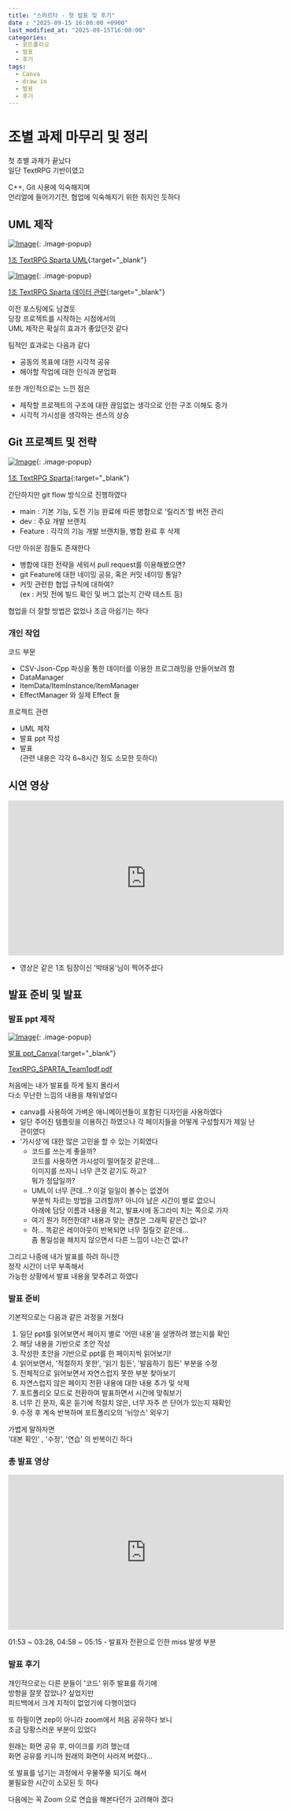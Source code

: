 ```yaml
---
title: "스파르타 - 첫 발표 및 후기"
date : "2025-09-15 16:00:00 +0900"
last_modified_at: "2025-09-15T16:00:00"
categories:
  - 포트폴리오
  - 발표
  - 후기
tags:
  - Canva
  - draw io
  - 발표
  - 후기
---
```


# 조별 과제 마무리 및 정리
첫 조별 과제가 끝났다<br>
일단 TextRPG 기반이였고<br>

C++, Git 사용에 익숙해지며<br>
언리얼에 들어가기전, 협업에 익숙해지기 위한 취지인 듯하다<br>

## UML 제작

[![Image](https://github.com/user-attachments/assets/b443889f-baf6-4762-b7f7-1987fb175db5)](https://github.com/user-attachments/assets/b443889f-baf6-4762-b7f7-1987fb175db5){: .image-popup}<br>

[1조 TextRPG Sparta UML](https://app.diagrams.net/#G1p9FV7qsxyYK5KyON9Qgbw5q-oTzeOcDd#%7B%22pageId%22%3A%22c4acf3e9-155e-7222-9cf6-157b1a14988f%22%7D){:target="_blank"}<br>

[![Image](https://github.com/user-attachments/assets/43b7e2db-a74f-4cce-8127-4bfc277848ea)](https://github.com/user-attachments/assets/43b7e2db-a74f-4cce-8127-4bfc277848ea){: .image-popup}<br>

[1조 TextRPG Sparta 데이터 관련](https://app.diagrams.net/#G1iOIti2LcJnMoZcF6xcrK-28HOZ-3vafa#%7B%22pageId%22%3A%22C5RBs43oDa-KdzZeNtuy%22%7D){:target="_blank"}<br>

이전 포스팅에도 남겼듯<br>
당장 프로젝트를 시작하는 시점에서의<br>
UML 제작은 확실히 효과가 좋았던것 같다<br>

팀적인 효과로는 다음과 같다<br>

- 공동의 목표에 대한 시각적 공유<br>
- 해야할 작업에 대한 인식과 분업화<br>

또한 개인적으로는 느낀 점은<br>

- 제작할 프로젝트의 구조에 대한 끊임없는 생각으로 인한 구조 이해도 증가<br>
- 시각적 가시성을 생각하는 센스의 상승<br>

## Git 프로젝트 및 전략

[![Image](https://github.com/user-attachments/assets/e702ef6f-4888-45ef-9ca8-18cf6c55592f)](https://github.com/user-attachments/assets/e702ef6f-4888-45ef-9ca8-18cf6c55592f){: .image-popup}<br>

[1조 TextRPG Sparta](https://github.com/hnjog/TextRPG_SPARTA/tree/main?tab=readme-ov-file){:target="_blank"}<br>

간단하지만 git flow 방식으로 진행하였다<br>

- main : 기본 기능, 도전 기능 완료에 따른 병합으로 '릴리즈'할 버전 관리<br>
- dev : 주요 개발 브랜치<br>
- Feature : 각각의 기능 개발 브랜치들, 병합 완료 후 삭제<br>

다만 아쉬운 점들도 존재한다<br>

- 병합에 대한 전략을 세워서 pull request를 이용해봤으면?<br>
- git Feature에 대한 네이밍 공유, 혹은 커밋 네이밍 통일?<br>
- 커밋 관련한 협업 규칙에 대하여?<br>
  (ex : 커밋 전에 빌드 확인 및 버그 없는지 간략 테스트 등)<br>

협업을 더 잘할 방법은 없었나 조금 아쉽기는 하다<br>

### 개인 작업
코드 부문<br>
- CSV-Json-Cpp 파싱을 통한 데이터를 이용한 프로그래밍을 만들어보려 함<br>
- DataManager<br>
- ItemData/ItemInstance/ItemManager<br>
- EffectManager 와 실제 Effect 들<br>

프로젝트 관련<br>
- UML 제작<br>
- 발표 ppt 작성<br>
- 발표<br>
(관련 내용은 각각 6~8시간 정도 소모한 듯하다)<br>

## 시연 영상

<iframe width="560" height="315"
    src="https://www.youtube.com/embed/4_7S0zNTBI0?start=1&rel=0&modestbranding=1"
    frameborder="0"
    allow="accelerometer; autoplay; clipboard-write; encrypted-media; gyroscope; picture-in-picture"
    allowfullscreen>
</iframe><br>

- 영상은 같은 1조 팀장이신 '박태웅'님이 찍어주셨다<br>

## 발표 준비 및 발표

### 발표 ppt 제작
[![Image](https://github.com/user-attachments/assets/b3a4a702-fc70-4e75-aebc-172bcf303844)](https://github.com/user-attachments/assets/b3a4a702-fc70-4e75-aebc-172bcf303844){: .image-popup}<br>

[발표 ppt_Canva](https://www.canva.com/design/DAGyYLqBi8Q/cC_E3cmo-uTXfUGy_GJpMg/edit){:target="_blank"}<br>

[TextRPG_SPARTA_Team1pdf.pdf](https://github.com/user-attachments/files/22289055/TextRPG_SPARTA_Team1pdf.pdf)<br>

처음에는 내가 발표를 하게 될지 몰라서<br>
다소 무난한 느낌의 내용을 채워넣었다<br>

- canva를 사용하여 가벼운 애니메이션들이 포함된 디자인을 사용하였다<br>
- 일단 주어진 템플릿을 이용하긴 하였으나 각 페이지들을 어떻게 구성할지가 제일 난관이였다<br>
- '가시성'에 대한 많은 고민을 할 수 있는 기회였다<br>
  - 코드를 쓰는게 좋을까?<br>
    코드를 사용하면 가시성이 떨어질것 같은데...<br>
    이미지를 쓰자니 너무 큰것 같기도 하고?<br>
    뭐가 정답일까?<br>
  - UML이 너무 큰데...? 이걸 일일이 볼수는 없겠어<br>
    부분씩 자르는 방법을 고려할까? 아니야 남은 시간이 별로 없으니<br>
    아래에 담당 이름과 내용을 적고, 발표시에 동그라미 치는 쪽으로 가자<br>
  - 여기 뭔가 허전한데? 내용과 맞는 괜찮은 그래픽 같은건 없나?<br>
  - 하... 똑같은 레이아웃이 반복되면 너무 질릴것 같은데...<br>
    좀 통일성을 해치지 않으면서 다른 느낌이 나는건 없나?<br>

그리고 나중에 내가 발표를 하려 하니깐<br>
정작 시간이 너무 부족해서<br>
가능한 상황에서 발표 내용을 맞추려고 하였다<br>

### 발표 준비

기본적으로는 다음과 같은 과정을 거쳤다<br>
1. 일단 ppt를 읽어보면서 페이지 별로 '어떤 내용'을 설명하려 했는지를 확인<br>
2. 해당 내용을 기반으로 초안 작성<br>
3. 작성한 초안을 기반으로 ppt를 한 페이지씩 읽어보기!<br>
4. 읽어보면서, '적절하지 못한', '읽기 힘든', '발음하기 힘든' 부분을 수정<br>
5. 전체적으로 읽어보면서 자연스럽지 못한 부분 찾아보기<br>
6. 자연스럽지 않은 페이지 전환 내용에 대한 내용 추가 및 삭제<br>
7. 포트폴리오 모드로 전환하여 발표하면서 시간에 맞춰보기<br>
8. 너무 긴 문자, 혹은 듣기에 적절치 않은, 너무 자주 쓴 단어가 있는지 재확인<br>
9. 수정 후 계속 반복하며 포트폴리오의 '뉘앙스' 외우기<br>

가볍게 말하자면<br>
'대본 확인' , '수정', '연습' 의 반복이긴 하다<br>

### 총 발표 영상

<iframe width="560" height="315"
    src="https://www.youtube.com/embed/EpCsKnZI5PU"
    frameborder="0"
    allow="accelerometer; autoplay; clipboard-write; encrypted-media; gyroscope; picture-in-picture"
    allowfullscreen>
</iframe><br>

01:53 ~ 03:28, 04:58 ~ 05:15 - 발표자 전환으로 인한 miss 발생 부분<br>

### 발표 후기

개인적으로는 다른 분들이 '코드' 위주 발표를 하기에<br>
방향을 잘못 잡았나? 싶었지만<br>
피드백에서 크게 지적이 없었기에 다행이었다<br>

또 하필이면 zep이 아니라 zoom에서 처음 공유하다 보니<br>
조금 당황스러운 부분이 있었다<br>

원래는 화면 공유 후, 마이크를 키려 했는데<br>
화면 공유를 키니까 원래의 화면이 사라져 버렸다...<br>

또 발표를 넘기는 과정에서 우물쭈물 되기도 해서<br>
불필요한 시간이 소모된 듯 하다<br>

다음에는 꼭 Zoom 으로 연습을 해본다던가 고려해야 겠다<br>
